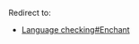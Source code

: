 Redirect to:

*   [Language checking#Enchant](/index.php/Language_checking#Enchant "Language checking")